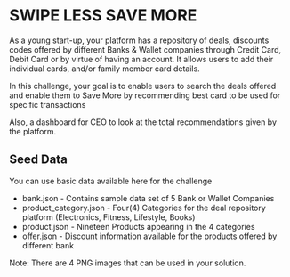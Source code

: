 # SWIPE LESS SAVE MORE
As a young start-up, your platform has a repository of deals, discounts codes offered by different Banks & Wallet companies through Credit Card, Debit Card or by virtue of having an account. It allows users to add their individual cards, and/or family member card details.
 
In this challenge, your goal is to enable users to search the deals offered and enable them to Save More by recommending best card to be used for specific transactions

Also, a dashboard for CEO to look at the total recommendations given by the platform.

## Seed Data
You can use basic data available here for the challenge
- bank.json - Contains sample data set of 5 Bank or Wallet Companies
- product_category.json - Four(4) Categories for the deal repository platform (Electronics, Fitness, Lifestyle, Books)
- product.json - Nineteen Products appearing in the 4 categories 
- offer.json - Discount information available for the products offered by different bank

Note: There are 4 PNG images that can be used in your solution.